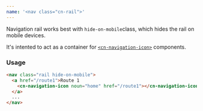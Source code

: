 ```yaml
---
name: '<nav class="cn-rail">'
---
```


Navigation rail works best with `hide-on-mobile`class, which hides the rail on mobile devices.

It's intented to act as a container for <a href="/webcomponents/cn-navigation-icon">`<cn-navigation-icon>`</a> components.

### Usage

```html
<nav class="rail hide-on-mobile">
  <a href="/route1">Route 1
    <cn-navigation-icon noun="home" href="/route1"></cn-navigation-icon>
  </a>
  ...
</nav>
```
